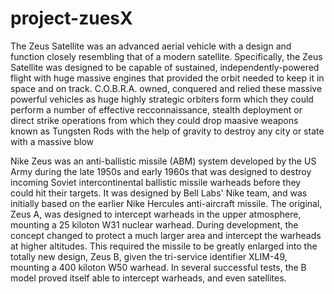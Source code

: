 # project-zuesX
The Zeus Satellite was an advanced aerial vehicle with a design and function closely resembling that of a modern satellite. Specifically, the Zeus Satellite was designed to be capable of sustained, independently-powered flight with huge massive engines that provided the orbit needed to keep it in space and on track.
C.O.B.R.A. owned, conquered and relied these massive powerful vehicles as huge highly strategic orbiters form which they could perform a number of effective recconnaissance, stealth deployment or direct strike operations from which they could drop maasive weapons known as Tungsten Rods with the help of gravity to destroy any city or state with a massive blow

Nike Zeus was an anti-ballistic missile (ABM) system developed by the US Army during the late 1950s and early 1960s that was designed to destroy incoming Soviet intercontinental ballistic missile warheads before they could hit their targets. It was designed by Bell Labs' Nike team, and was initially based on the earlier Nike Hercules anti-aircraft missile.
The original, Zeus A, was designed to intercept warheads in the upper atmosphere, mounting a 25 kiloton W31 nuclear warhead. During development, the concept changed to protect a much larger area and intercept the warheads at higher altitudes. This required the missile to be greatly enlarged into the totally new design, Zeus B, given the tri-service identifier XLIM-49, mounting a 400 kiloton W50 warhead. In several successful tests, the B model proved itself able to intercept warheads, and even satellites.
